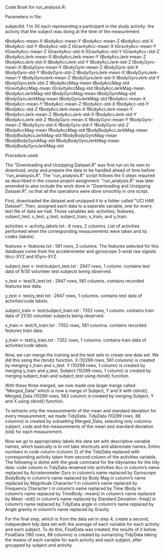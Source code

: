 Code Book for run_analysis.R:

Parameters in file:

subjectId: 1 to 30 each representing a participant in the study
activity: the activity that the subject was doing at the time of the measurement

tBodyAcc-mean-X
tBodyAcc-mean-Y
tBodyAcc-mean-Z
tBodyAcc-std-X
tBodyAcc-std-Y
tBodyAcc-std-Z
tGravityAcc-mean-X
tGravityAcc-mean-Y
tGravityAcc-mean-Z
tGravityAcc-std-X
tGravityAcc-std-Y
tGravityAcc-std-Z
tBodyAccJerk-mean-X
tBodyAccJerk-mean-Y
tBodyAccJerk-mean-Z
tBodyAccJerk-std-X
tBodyAccJerk-std-Y
tBodyAccJerk-std-Z
tBodyGyro-mean-X
tBodyGyro-mean-Y
tBodyGyro-mean-Z
tBodyGyro-std-X
tBodyGyro-std-Y
tBodyGyro-std-Z
tBodyGyroJerk-mean-X
tBodyGyroJerk-mean-Y
tBodyGyroJerk-mean-Z
tBodyGyroJerk-std-X
tBodyGyroJerk-std-Y
tBodyGyroJerk-std-Z
tBodyAccMag-mean
tBodyAccMag-std
tGravityAccMag-mean
tGravityAccMag-std
tBodyAccJerkMag-mean
tBodyAccJerkMag-std
tBodyGyroMag-mean
tBodyGyroMag-std
tBodyGyroJerkMag-mean
tBodyGyroJerkMag-std
fBodyAcc-mean-X
fBodyAcc-mean-Y
fBodyAcc-mean-Z
fBodyAcc-std-X
fBodyAcc-std-Y
fBodyAcc-std-Z
fBodyAccJerk-mean-X
fBodyAccJerk-mean-Y
fBodyAccJerk-mean-Z
fBodyAccJerk-std-X
fBodyAccJerk-std-Y
fBodyAccJerk-std-Z
fBodyGyro-mean-X
fBodyGyro-mean-Y
fBodyGyro-mean-Z
fBodyGyro-std-X
fBodyGyro-std-Y
fBodyGyro-std-Z
fBodyAccMag-mean
fBodyAccMag-std
fBodyBodyAccJerkMag-mean
fBodyBodyAccJerkMag-std
fBodyBodyGyroMag-mean
fBodyBodyGyroMag-std
fBodyBodyGyroJerkMag-mean
fBodyBodyGyroJerkMag-std


Procedure used:

The "Downloading and Unzipping Dataset.R" was first run on its own to download, unzip and prepare the data to be handled ahead of time 
before "run_analsysis.R".
The "run_analysis.R" script follows the 5 steps required as described in the course project assignment.
"run_analysis.R" was later amended to also include the work done in "Downloading and Unzipping Dataset.R", so that all the operations 
were done smoothly in one script.

First, downloaded the dataset and unzipped it to a folder called "UCI HAR Dataset".
Then, assigned each data to a seperate variable, one for every text file of data we had.
Those variables are: activities; features; subject_test; x_test; y_test; subject_train; x_train; and y_train.

  activities <- activity_labels.txt : 6 rows, 2 columns.
    List of activities performed when the corresponding measurements were taken and its codes (labels).
    
  features <- features.txt : 561 rows, 2 columns.
    The features selected for this database come from the accelerometer and gyroscope 3-axial raw signals tAcc-XYZ and tGyro-XYZ.
    
  subject_test <- test/subject_test.txt : 2947 rows, 1 column.
    contains test data of 9/30 volunteer test subjects being observed.
    
  x_test <- test/X_test.txt : 2947 rows, 561 columns.
    contains recorded features test data.
    
  y_test <- test/y_test.txt : 2947 rows, 1 columns.
    contains test data of activities’code labels.
    
  subject_train <- test/subject_train.txt : 7352 rows, 1 column.
    contains train data of 21/30 volunteer subjects being observed.
    
  x_train <- test/X_train.txt : 7352 rows, 561 columns.
    contains recorded features train data.
    
  y_train <- test/y_train.txt : 7352 rows, 1 columns.
    contains train data of activities’code labels.
   
Now, we can merge the training and the test sets to create one data set.
We did this using the rbind() function. 
X (10299 rows, 561 columns) is created by merging x_train and x_test.
Y (10299 rows, 1 column) is created by merging y_train and y_test.
Subject (10299 rows, 1 column) is created by merging subject_train and subject_test using rbind() function.

With these three merged, we now made one larger merge called "Merged_Data" which is now a merge of Subject, Y and X with cbind().
Merged_Data (10299 rows, 563 column) is created by merging Subject, Y and X using cbind() function.

To extracts only the measurements of the mean and standard deviation for every measurement, we made TidyData.
TidyData (10299 rows, 88 columns) is created by subsetting Merged_Data, selecting only columns: subject, code and the measurements 
of the mean and standard deviation (std) for each measurement.

Now we go to appropriately labels the data set with descriptive variable names, which basically is to not take shortcuts and abbreviate names.
Entire numbers in code column (column 2) of the TidyData replaced with corresponding activity taken from second column of the activities variable.
  The following is doine with the gsub command for the tidynames for the tidy data:
    code column in TidyData renamed into activities
    Acc in column’s name replaced by Accelerometer
    Gyro in column’s name replaced by Gyroscope
    BodyBody in column’s name replaced by Body
    Mag in column’s name replaced by Magnitude
    Character f in column’s name replaced by Frequency
    Character t in column’s name replaced by Time
    tBody in column’s name replaced by TimeBody
    -mean() in column’s name replaced by Mean
    -std() in column’s name replaced by Standard Deviation
    -freq() in column’s name replaced by TidyData
    angle in column’s name replaced by Angle
    gravity in column’s name replaced by Gravity
    
For the final step, which is from the data set in step 4, create a second, independent tidy data set with the average of each variable for 
each activity and each subject.
  To do this, FinalData was created, the results of it below:
    FinalData (180 rows, 88 columns) is created by sumarizing TidyData taking the means of each variable for each activity 
    and each subject, after groupped by subject and activity.
    
